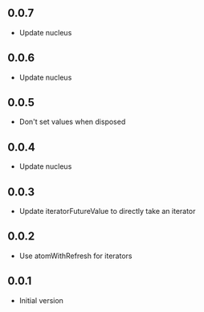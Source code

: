 ## 0.0.7

- Update nucleus

## 0.0.6

- Update nucleus

## 0.0.5

- Don't set values when disposed

## 0.0.4

- Update nucleus

## 0.0.3

- Update iteratorFutureValue to directly take an iterator

## 0.0.2

- Use atomWithRefresh for iterators

## 0.0.1

- Initial version
